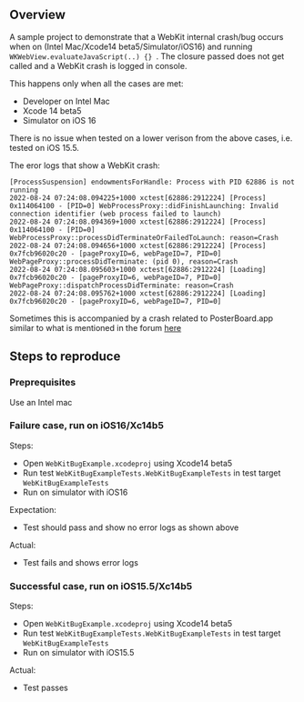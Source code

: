 ## Overview

A sample project to demonstrate that a WebKit internal crash/bug occurs when on (Intel Mac/Xcode14 beta5/Simulator/iOS16) and running `WKWebView.evaluateJavaScript(..) {} `. The closure passed does not get called and a WebKit crash is logged in console.

This happens only when all the cases are met:
* Developer on Intel Mac
* Xcode 14 beta5
* Simulator on iOS 16
  
There is no issue when tested on a lower verison from the above cases, i.e. tested on iOS 15.5.

The eror logs that show a WebKit crash:
```
[ProcessSuspension] endowmentsForHandle: Process with PID 62886 is not running
2022-08-24 07:24:08.094225+1000 xctest[62886:2912224] [Process] 0x114064100 - [PID=0] WebProcessProxy::didFinishLaunching: Invalid connection identifier (web process failed to launch)
2022-08-24 07:24:08.094369+1000 xctest[62886:2912224] [Process] 0x114064100 - [PID=0] WebProcessProxy::processDidTerminateOrFailedToLaunch: reason=Crash
2022-08-24 07:24:08.094656+1000 xctest[62886:2912224] [Process] 0x7fcb96020c20 - [pageProxyID=6, webPageID=7, PID=0] WebPageProxy::processDidTerminate: (pid 0), reason=Crash
2022-08-24 07:24:08.095603+1000 xctest[62886:2912224] [Loading] 0x7fcb96020c20 - [pageProxyID=6, webPageID=7, PID=0] WebPageProxy::dispatchProcessDidTerminate: reason=Crash
2022-08-24 07:24:08.095762+1000 xctest[62886:2912224] [Loading] 0x7fcb96020c20 - [pageProxyID=6, webPageID=7, PID=0]
```

Sometimes this is accompanied by a crash related to PosterBoard.app similar to what is mentioned in the forum [here](https://developer.apple.com/forums/thread/711121)

## Steps to reproduce

### Preprequisites
Use an Intel mac

### Failure case, run on iOS16/Xc14b5
Steps:
* Open `WebKitBugExample.xcodeproj` using Xcode14 beta5
* Run test `WebKitBugExampleTests.WebKitBugExampleTests` in test target `WebKitBugExampleTests`
* Run on simulator with iOS16

Expectation:
* Test should pass and show no error logs as shown above

Actual:
* Test fails and shows error logs

### Successful case, run on iOS15.5/Xc14b5
Steps:
* Open `WebKitBugExample.xcodeproj` using Xcode14 beta5
* Run test `WebKitBugExampleTests.WebKitBugExampleTests` in test target `WebKitBugExampleTests`
* Run on simulator with iOS15.5

Actual:
* Test passes
